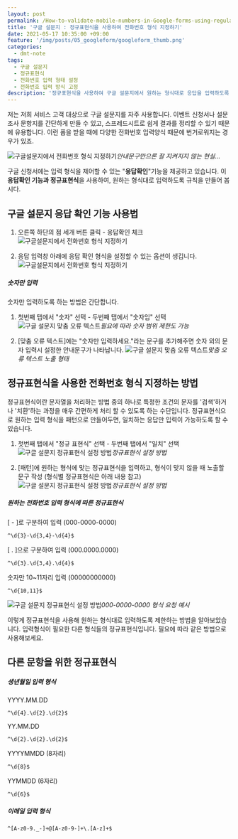 ```yaml
---
layout: post
permalink: /How-to-validate-mobile-numbers-in-Google-forms-using-regular-expression/
title: '구글 설문지 : 정규표현식을 사용하여 전화번호 형식 지정하기'
date: 2021-05-17 10:35:00 +09:00
feature: '/img/posts/05_googleform/googleform_thumb.png'
categories:
  - dmt-note
tags:
  - 구글 설문지
  - 정규표현식
  - 전화번호 입력 형태 설정
  - 전화번호 입력 방식 고정
description: '정규표현식을 사용하여 구글 설문지에서 원하는 형식대로 응답을 입력하도록 지정해봅시다.'
---
```


저는 저희 서비스 고객 대상으로 구글 설문지를 자주 사용합니다. 이벤트 신청서나 설문조사 문항지를 간단하게 만들 수 있고, 스프레드시트로 쉽게 결과를 정리할 수 있기 때문에 유용합니다. 이런 폼을 받을 때에 다양한 전화번호 입력양식 때문에 번거로워지는 경우가 있죠.

![구글설문지에서 전화번호 형식 지정하기](/img/posts/05_googleform/googleform_numberonly.PNG)*안내문구만으론 잘 지켜지지 않는 현실...*

구글 신청서에는 입력 형식을 제어할 수 있는 "**응답확인**"기능을 제공하고 있습니다. 이 **응답확인 기능과 정규표현식**을 사용하여, 원하는 형식대로 입력하도록 규칙을 만들어 봅시다.

## 구글 설문지 응답 확인 기능 사용법

1. 오른쪽 하단의 점 세개 버튼 클릭 - 응답확인 체크
![구글설문지에서 전화번호 형식 지정하기](/img/posts/05_googleform/setting_rule_in_form.PNG)

2. 응답 입력창 아래에 응답 확인 형식을 설정할 수 있는 옵션이 생깁니다.
![구글설문지에서 전화번호 형식 지정하기](/img/posts/05_googleform/setting_rule_in_form2.PNG)

##### 숫자만 입력

숫자만 입력하도록 하는 방법은 간단합니다.

1. 첫번째 탭에서 "숫자" 선택 - 두번째 탭에서 "숫자임" 선택
![구글 설문지 맞춤 오류 텍스트](/img/posts/05_googleform/setting_rule_in_googleform3.PNG)*필요에 따라 숫자 범위 제한도 가능*

2. [맞춤 오류 텍스트]에는 "숫자만 입력하세요."라는 문구를 추가해주면 숫자 외의 문자 입력시 설정한 안내문구가 나타납니다.
![구글 설문지 맞춤 오류 텍스트](/img/posts/05_googleform/setting_rule_in_googleform4.PNG)*맞춤 오류 텍스트 노출 형태*

## 정규표현식을 사용한 전화번호 형식 지정하는 방법

정규표현식이란 문자열을 처리하는 방법 중의 하나로 특정한 조건의 문자를 '검색'하거나 '치환'하는 과정을 매우 간편하게 처리 할 수 있도록 하는 수단입니다. 정규표현식으로 원하는 입력 형식을 패턴으로 만들어두면, 일치하는 응답만 입력이 가능하도록 할 수 있습니다.

1. 첫번째 탭에서 "정규 표현식" 선택 - 두번째 탭에서 "일치" 선택
![구글 설문지 정규표현식 설정 방법](/img/posts/05_googleform/setting_rule_in_googleform5.PNG)*정규표현식 설정 방법*

2. [패턴]에 원하는 형식에 맞는 정규표현식을 입력하고, 형식이 맞지 않을 때 노출할 문구 작성 (형식별 정규표현식은 아래 내용 참고)
![구글 설문지 정규표현식 설정 방법](/img/posts/05_googleform/setting_rule_in_googleform6.PNG)*정규표현식 설정 방법*

##### 원하는 전화번호 입력 형식에 따른 정규표현식

[ - ]로 구분하여 입력 (000-0000-0000)

```
^\d{3}-\d{3,4}-\d{4}$
```

[ . ]으로 구분하여 입력 (000.0000.0000)

```
^\d{3}.\d{3,4}.\d{4}$
```

숫자만 10~11자리 입력 (00000000000)

```
^\d{10,11}$
```

![구글 설문지 정규표현식 설정 방법](/img/posts/05_googleform/setting_rule_in_googleform7.PNG)*000-0000-0000 형식 요청 예시*

이렇게 정규표현식을 사용해 원하는 형식대로 입력하도록 제한하는 방법을 알아보았습니다. 입력형식이 필요한 다른 형식들의 정규표현식입니다. 필요에 따라 같은 방법으로 사용해보세요.

## 다른 문항을 위한 정규표현식

##### 생년월일 입력 형식

YYYY.MM.DD

```
^\d{4}.\d{2}.\d{2}$
```

YY.MM.DD

```
^\d{2}.\d{2}.\d{2}$
```

YYYYMMDD (8자리)

```
^\d{8}$
```

YYMMDD (6자리)

```
^\d{6}$
```

##### 이메일 입력 형식
```
^[A-z0-9._-]+@[A-z0-9-]+\.[A-z]+$
```
